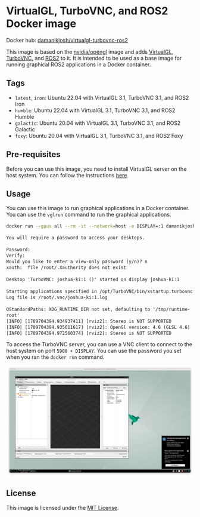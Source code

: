 # VirtualGL, TurboVNC, and ROS2 Docker image

Docker hub: [damanikjosh/virtualgl-turbovnc-ros2](https://hub.docker.com/r/damanikjosh/virtualgl-turbovnc-ros2)

This image is based on the [nvidia/opengl](https://hub.docker.com/r/nvidia/opengl) image and adds [VirtualGL](https://www.virtualgl.org/), [TurboVNC](https://www.turbovnc.org/), and [ROS2](https://docs.ros.org/en/galactic/index.html) to it. It is intended to be used as a base image for running graphical ROS2 applications in a Docker container.

## Tags

- `latest`, `iron`: Ubuntu 22.04 with VirtualGL 3.1, TurboVNC 3.1, and ROS2 Iron
- `humble`: Ubuntu 22.04 with VirtualGL 3.1, TurboVNC 3.1, and ROS2 Humble
- `galactic`: Ubuntu 20.04 with VirtualGL 3.1, TurboVNC 3.1, and ROS2 Galactic
- `foxy`: Ubuntu 20.04 with VirtualGL 3.1, TurboVNC 3.1, and ROS2 Foxy

## Pre-requisites

Before you can use this image, you need to install VirtualGL server on the host system. You can follow the instructions [here](https://github.com/damanikjosh/virtualgl-turbovnc-docker/tree/main?tab=readme-ov-file#pre-requisites).

## Usage

You can use this image to run graphical applications in a Docker container. You can use the `vglrun` command to run the graphical applications.


```bash
docker run --gpus all --rm -it --network=host -e DISPLAY=:1 damanikjosh/virtualgl-turbovnc-ros2:latest vglrun rviz2
```

```
You will require a password to access your desktops.

Password: 
Verify:   
Would you like to enter a view-only password (y/n)? n
xauth:  file /root/.Xauthority does not exist

Desktop 'TurboVNC: joshua-ki:1 ()' started on display joshua-ki:1

Starting applications specified in /opt/TurboVNC/bin/xstartup.turbovnc
Log file is /root/.vnc/joshua-ki:1.log

QStandardPaths: XDG_RUNTIME_DIR not set, defaulting to '/tmp/runtime-root'
[INFO] [1709704394.934937411] [rviz2]: Stereo is NOT SUPPORTED
[INFO] [1709704394.935011617] [rviz2]: OpenGl version: 4.6 (GLSL 4.6)
[INFO] [1709704394.972560374] [rviz2]: Stereo is NOT SUPPORTED
```

To access the TurboVNC server, you can use a VNC client to connect to the host system on port `5900 + DISPLAY`. You can use the password you set when you ran the `docker run` command.

[![Screenshot](screenshot.png)](screenshot.png)

## License

This image is licensed under the [MIT License](LICENSE).